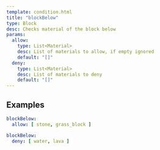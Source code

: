 ```yaml
---
template: condition.html
title: "blockBelow"
type: Block
desc: Checks material of the block below
params:
  allow:
    type: List<Material>
    desc: List of materials to allow, if empty ignored
    default: "[]"
  deny:
    type: List<Material>
    desc: List of materials to deny
    default: "[]"
---
```


## Examples

```yaml
blockBelow:
  allow: [ stone, grass_block ]
```

```yaml
blockBelow:
  deny: [ water, lava ]
```
